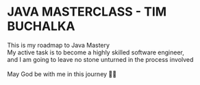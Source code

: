 # JAVA MASTERCLASS - TIM BUCHALKA

This is my roadmap to Java Mastery
<br>
My active task is to become a highly skilled software engineer,
<br>
and I am going to leave no stone unturned in the process involved
<br><br>
May God be with me in this journey 🙏🏻
